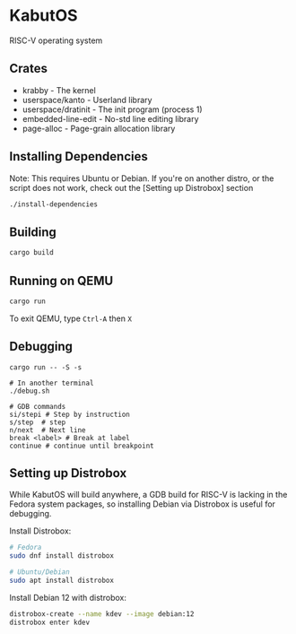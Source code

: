 # KabutOS

RISC-V operating system

## Crates

* krabby - The kernel
* userspace/kanto - Userland library
* userspace/dratinit - The init program (process 1)
* embedded-line-edit - No-std line editing library
* page-alloc - Page-grain allocation library

## Installing Dependencies

Note: This requires Ubuntu or Debian. If you're on another distro, or the
script does not work, check out the [Setting up Distrobox] section

```bash
./install-dependencies
```

## Building

```bash
cargo build
```

## Running on QEMU

```bash
cargo run
```

To exit QEMU, type `Ctrl-A` then `X`

## Debugging

```
cargo run -- -S -s

# In another terminal
./debug.sh

# GDB commands
si/stepi # Step by instruction
s/step  # step
n/next  # Next line
break <label> # Break at label
continue # continue until breakpoint
```

## Setting up Distrobox

While KabutOS will build anywhere, a GDB build for RISC-V is lacking in the
Fedora system packages, so installing Debian via Distrobox is useful for
debugging.

Install Distrobox:

```bash
# Fedora
sudo dnf install distrobox

# Ubuntu/Debian
sudo apt install distrobox
```

Install Debian 12 with distrobox:

```bash
distrobox-create --name kdev --image debian:12
distrobox enter kdev
```
